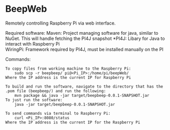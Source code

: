 # BeepWeb
Remotely controlling Raspberry Pi via web interface.

Required software:
	Maven: Project managing software for java, similar to NuGet. This will handle fetching the PI4J snapshot
		*PI4J: Libary for Java to interact with Raspberry Pi	
	WiringPi: Framework required by PI4J, must be installed manually on the PI

Commands:

	To copy files from working machine to the Raspberry Pi:
		sudo scp -r beepbeep/ pi@<Pi_IP>:/home/pi/beepWeb/
	Where the IP address is the current IP for Raspberry Pi 

	To build and run the software, navigate to the directory that has the .pom file (beepbeep/) and run the following:
		mvn package && java -jar target/beepbeep-0.0.1-SNAPSHOT.jar
	To just run the software:
		java -jar target/beepbeep-0.0.1-SNAPSHOT.jar

	To send commands via terminal to Raspberry Pi:
		curl <Pi_IP>:8080/status
	Where the IP address is the current IP for the Raspberry Pi
